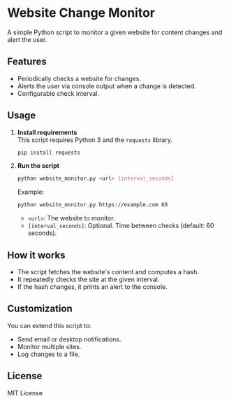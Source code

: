# Website Change Monitor

A simple Python script to monitor a given website for content changes and alert the user.

## Features

- Periodically checks a website for changes.
- Alerts the user via console output when a change is detected.
- Configurable check interval.

## Usage

1. **Install requirements**  
   This script requires Python 3 and the `requests` library.
   ```bash
   pip install requests
   ```

2. **Run the script**  
   ```bash
   python website_monitor.py <url> [interval_seconds]
   ```
   Example:
   ```bash
   python website_monitor.py https://example.com 60
   ```
   - `<url>`: The website to monitor.
   - `[interval_seconds]`: Optional. Time between checks (default: 60 seconds).

## How it works

- The script fetches the website's content and computes a hash.
- It repeatedly checks the site at the given interval.
- If the hash changes, it prints an alert to the console.

## Customization

You can extend this script to:
- Send email or desktop notifications.
- Monitor multiple sites.
- Log changes to a file.

## License

MIT License
